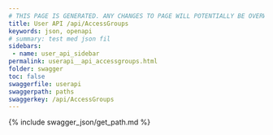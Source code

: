 ```yaml
---
# THIS PAGE IS GENERATED. ANY CHANGES TO PAGE WILL POTENTIALLY BE OVERWRITTEN.
title: User API /api/AccessGroups
keywords: json, openapi
# summary: test med json fil
sidebars: 
 - name: user_api_sidebar
permalink: userapi__api_accessgroups.html
folder: swagger
toc: false
swaggerfile: userapi
swaggerpath: paths
swaggerkey: /api/AccessGroups
---
```

{% include swagger_json/get_path.md %}
